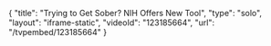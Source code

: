 {
    "title": "Trying to Get Sober? NIH Offers New Tool",
    "type": "solo",
    "layout": "iframe-static",
    "videoId": "123185664",
    "url": "\/tvpembed\/123185664"
}